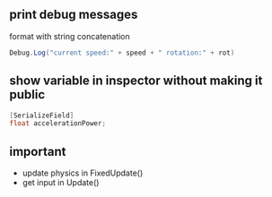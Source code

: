 ## print debug messages
format with string concatenation
```csharp
Debug.Log("current speed:" + speed + " rotation:" + rot)
```

## show variable in inspector without making it public
```csharp
[SerializeField]
float accelerationPower;
```

## important
- update physics in FixedUpdate()
- get input in Update()
